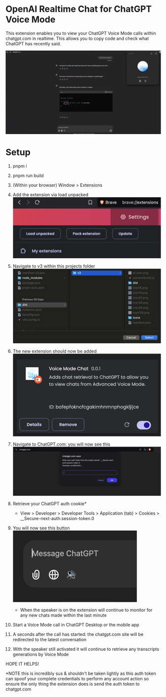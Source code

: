 # OpenAI Realtime Chat for ChatGPT Voice Mode

This extension enables you to view your ChatGPT Voice Mode calls within chatgpt.com in realtime.
This allows you to copy code and check what ChatGPT has recently said.

![](/assets/demo.png)

# Setup

1.  pnpm i

2.  pnpm run build

3.  (Within your browser) Window > Extensions

4.  Add the extension via load unpacked
    ![](/assets/tutorial_1.png)

5.  Navigate to v3 within this projects folder
    ![](/assets/tutorial_2.png)

6.  The new extension should now be added
    ![](/assets/tutorial_3.png)

7.  Navigate to ChatGPT.com: you will now see this
    ![](/assets/tutorial_4.png)

8.  Retrieve your ChatGPT auth cookie\*

    - View > Developer > Developer Tools > Application (tab) > Cookies > \_\_Secure-next-auth.session-token.0

9.  You will now see this button
    ![](/assets/tutorial_5.png)

    - When the speaker is on the extension will continue to monitor for any new chats made within the last minute

10. Start a Voice Mode call in ChatGPT Desktop or the mobile app

11. A seconds after the call has started: the chatgpt.com site will be redirected to the latest conversation

12. With the speaker still activated it will continue to retrieve any transcripts generations by Voice Mode

HOPE IT HELPS!

\*NOTE this is incredibly sus & shouldn't be taken lightly as this auth token can spoof your complete credentials to perform any account action so ensure the only thing the extension does is send the auth token to chatgpt.com
